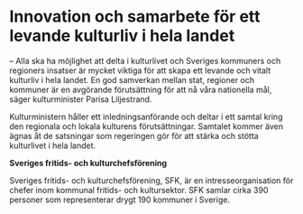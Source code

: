 # Innovation och samarbete för ett levande kulturliv i hela landet

– Alla ska ha möjlighet att delta i kulturlivet och Sveriges kommuners och regioners insatser är mycket viktiga för att skapa ett levande och vitalt kulturliv i hela landet. En god samverkan mellan stat, regioner och kommuner är en avgörande förutsättning för att nå våra nationella mål, säger kulturminister Parisa Liljestrand.

Kulturministern håller ett inledningsanförande och deltar i ett samtal kring den regionala och lokala kulturens förutsättningar. Samtalet kommer även ägnas åt de satsningar som regeringen gör för att stärka och stötta kulturlivet i hela landet.

**Sveriges fritids- och kulturchefsförening**

Sveriges fritids- och kulturchefsförening, SFK, är en intresseorganisation för chefer inom kommunal fritids- och kultursektor. SFK samlar cirka 390 personer som representerar drygt 190 kommuner i Sverige.
